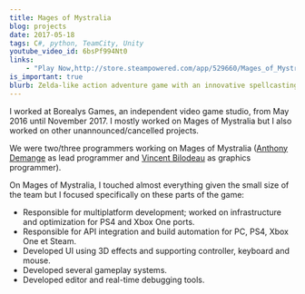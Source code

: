 ```yaml
---
title: Mages of Mystralia
blog: projects
date: 2017-05-18
tags: C#, python, TeamCity, Unity
youtube_video_id: 6bsPf994Nt0
links:
    - "Play Now,http://store.steampowered.com/app/529660/Mages_of_Mystralia/"
is_important: true
blurb: Zelda-like action adventure game with an innovative spellcasting system on PC, PS4 and Xbox One.
---
```

I worked at Borealys Games, an independent video game studio, from May 2016 until November 2017. I mostly worked on Mages of Mystralia but I also worked on other unannounced/cancelled projects.

We were two/three programmers working on Mages of Mystralia ([Anthony Demange](https://www.linkedin.com/in/anthonydemange/) as lead programmer and [Vincent Bilodeau](https://www.linkedin.com/in/vincentbilodeau/) as graphics programmer).

On Mages of Mystralia, I touched almost everything given the small size of the team but I focused specifically on these parts of the game:
- Responsible for multiplatform development; worked on infrastructure and optimization for PS4 and Xbox One ports.
- Responsible for API integration and build automation for PC, PS4, Xbox One et Steam.
- Developed UI using 3D effects and supporting controller, keyboard and mouse.
- Developed several gameplay systems.
- Developed editor and real-time debugging tools.

